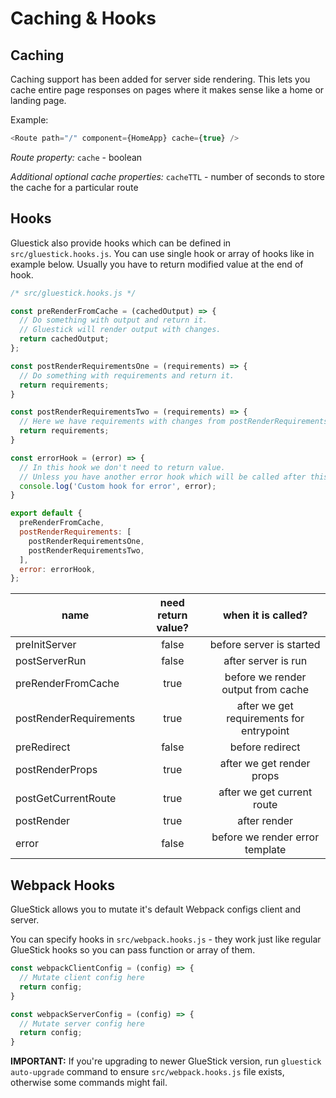 # Caching & Hooks

## Caching
Caching support has been added for server side rendering. This lets you cache
entire page responses on pages where it makes sense like a home or landing
page.

Example:
```javascript
<Route path="/" component={HomeApp} cache={true} />
```

*Route property:*
`cache` - boolean

*Additional optional cache properties:*
`cacheTTL` - number of seconds to store the cache for a particular route

## Hooks
Gluestick also provide hooks which can be defined in `src/gluestick.hooks.js`.
You can use single hook or array of hooks like in example below. Usually you have to return modified value at the end of hook.
```js
/* src/gluestick.hooks.js */

const preRenderFromCache = (cachedOutput) => {
  // Do something with output and return it.
  // Gluestick will render output with changes.
  return cachedOutput;
};

const postRenderRequirementsOne = (requirements) => {
  // Do something with requirements and return it.
  return requirements;
}

const postRenderRequirementsTwo = (requirements) => {
  // Here we have requirements with changes from postRenderRequirementsOne.
  return requirements;
}

const errorHook = (error) => {
  // In this hook we don't need to return value.
  // Unless you have another error hook which will be called after this one.
  console.log('Custom hook for error', error);
}

export default {
  preRenderFromCache,
  postRenderRequirements: [
    postRenderRequirementsOne,
    postRenderRequirementsTwo,
  ],
  error: errorHook,
};
```

| name                   | need return value? |            when it is called?            |
|------------------------|:------------------:|:----------------------------------------:|
| preInitServer          |        false       | before server is started                 |
| postServerRun          |        false       | after server is run                      |
| preRenderFromCache     |        true        | before we render output from cache       |
| postRenderRequirements |        true        | after we get requirements for entrypoint |
| preRedirect            |        false       | before redirect                          |
| postRenderProps        |        true        | after we get render props                |
| postGetCurrentRoute    |        true        | after we get current route               |
| postRender             |        true        | after render                             |
| error                  |        false       | before we render error template          |

## Webpack Hooks
GlueStick allows you to mutate it's default Webpack configs client and server.

You can specify hooks in `src/webpack.hooks.js` - they work just like regular GlueStick hooks so you can pass function or array of them.

```js
const webpackClientConfig = (config) => {
  // Mutate client config here
  return config;
}

const webpackServerConfig = (config) => {
  // Mutate server config here
  return config;
}
```

__IMPORTANT:__ If you're upgrading to newer GlueStick version, run `gluestick auto-upgrade` command to ensure `src/webpack.hooks.js` file exists, otherwise some commands might fail.
